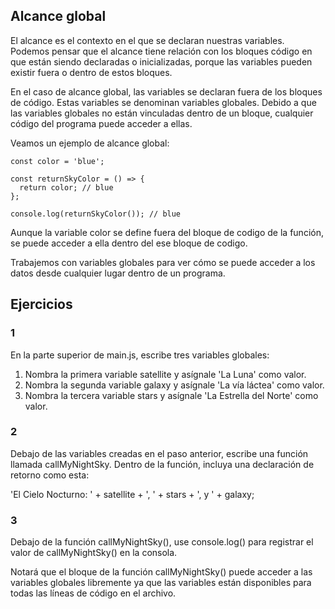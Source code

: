## Alcance global

El alcance es el contexto en el que se declaran nuestras variables. Podemos pensar que el alcance tiene relación con los bloques código en que están siendo declaradas o inicializadas, porque las variables pueden existir fuera o dentro de estos bloques.

En el caso de alcance global, las variables se declaran fuera de los bloques de código. Estas variables se denominan variables globales. Debido a que las variables globales no están vinculadas dentro de un bloque, cualquier código del programa puede acceder a ellas.

Veamos un ejemplo de alcance global:

~~~
const color = 'blue';
 
const returnSkyColor = () => {
  return color; // blue 
};
 
console.log(returnSkyColor()); // blue
~~~

Aunque la variable color se define fuera del bloque de codigo de la función, se puede acceder a ella dentro del ese bloque de codigo.

Trabajemos con variables globales para ver cómo se puede acceder a los datos desde cualquier lugar dentro de un programa.

## Ejercicios

### 1

En la parte superior de main.js, escribe tres variables globales:

1. Nombra la primera variable satellite y asígnale 'La Luna' como valor.
2. Nombra la segunda variable galaxy y asígnale 'La vía láctea' como valor.
3. Nombra la tercera variable stars y asígnale 'La Estrella del Norte' como valor.

### 2

Debajo de las variables creadas en el paso anterior, escribe una función llamada callMyNightSky. Dentro de la función, incluya una declaración de retorno como esta:

'El Cielo Nocturno: ' + satellite + ', ' + stars + ', y ' + galaxy;

### 3

Debajo de la función callMyNightSky(), use console.log() para registrar el valor de callMyNightSky() en la consola.

Notará que el bloque de la función callMyNightSky() puede acceder a las variables globales libremente ya que las variables están disponibles para todas las líneas de código en el archivo.
